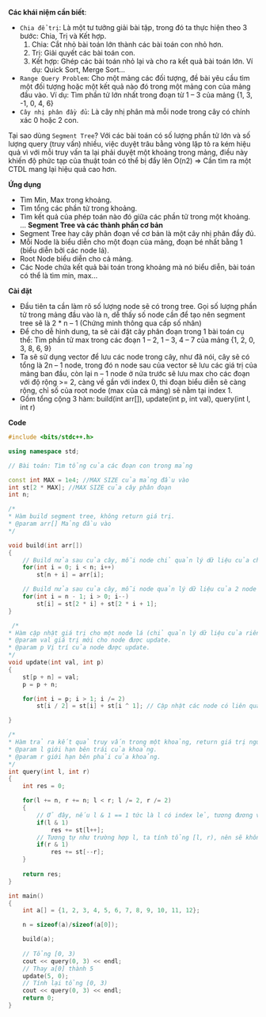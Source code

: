 **Các khái niệm cần biết**:
+ `Chia để trị`: Là một tư tưởng giải bài tập, trong đó ta thực hiện theo 3 bước: Chia, Trị và Kết hợp.
	1. Chia: Cắt nhỏ bài toán lớn thành các bài toán con nhỏ hơn.
	2. Trị: Giải quyết các bài toán con. 
	3. Kết hợp: Ghép các bài toán nhỏ lại và cho ra kết quả bài toán lớn.
	Ví dụ: Quick Sort, Merge Sort...
+ `Range Query Problem`: Cho một mảng các đối tượng, đề bài yêu cầu tìm một đối tượng hoặc một kết quả nào đó trong một mảng con của mảng đầu vào.
	 Ví dụ: Tìm phần tử lớn nhất trong đoạn từ 1 – 3 của mảng {1, 3, -1, 0, 4, 6}
+ `Cây nhị phân đầy đủ`:  Là cây nhị phân mà mỗi node trong cây có chính xác 0 hoặc 2 con.

Tại sao dùng `Segment Tree`? 
   Với các bài toán có số lượng phần tử lớn và số lượng query (truy vấn) nhiều, việc duyệt trâu bằng vòng lặp tỏ ra kém hiệu quả vì với mỗi truy vấn ta lại phải duyệt một khoảng trong mảng, điều này khiến độ phức tạp của thuật toán có thể bị đẩy lên O(n2) => Cần tìm ra một CTDL mang lại hiệu quả cao hơn.

**Ứng dụng**
+ Tìm Min, Max trong khoảng.
+ Tìm tổng các phần tử trong khoảng. 
+ Tìm kết quả của phép toán nào đó giữa các phần tử trong một khoảng.
    ... 
**Segment Tree và các thành phần cơ bản**
+ Segment Tree hay cây phân đoạn về cơ bản là một cây nhị phân đầy đủ.
+ Mỗi Node là biểu diễn cho một đoạn của mảng, đoạn bé nhất bằng 1 (biểu diễn bởi các node lá).
+ Root Node biểu diễn cho cả mảng.  
+ Các Node chứa kết quả bài toán trong khoảng mà nó biểu diễn, bài toán có thể là tìm min, max...


**Cài đặt**
- Đầu tiên ta cần làm rõ số lượng node sẽ có trong tree. Gọi số lượng phần tử trong mảng đầu vào là n, dễ thấy số node cần để tạo nên segment tree sẽ là 2 * n – 1 (Chứng minh thông qua cấp số nhân)
- Để cho dễ hình dung, ta sẽ cài đặt cây phân đoạn trong 1 bài toán cụ thể: Tìm phần tử max trong các đoạn 1 – 2, 1 – 3, 4 – 7 của mảng {1, 2, 0, 3, 8, 6, 9} 
- Ta sẽ sử dụng vector để lưu các node trong cây, như đã nói, cây sẽ có tổng là 2n – 1 node, trong đó n node sau của vector sẽ lưu các giá trị của mảng ban đầu, còn lại n – 1 node ở nửa trước sẽ lưu max cho các đoạn với độ rộng >= 2, càng về gần với index 0, thì đoạn biểu diễn sẽ càng rộng, chỉ số của root node (max của cả mảng) sẽ nằm tại index 1.
- Gồm tổng cộng 3 hàm: build(int arr[]), update(int p, int val), query(int l, int r) 

**Code**
```cpp
#include <bits/stdc++.h> 

using namespace std; 

// Bài toán: Tìm tổng của các đoạn con trong mảng

const int MAX = 1e4; //MAX SIZE của mảng đầu vào
int st[2 * MAX]; //MAX SIZE của cây phân đoạn 
int n; 

/* 
* Hàm build segment tree, không return giá trị. 
* @param arr[] Mảng đầu vào 
*/

void build(int arr[]) 
{
    // Build nửa sau của cây, mỗi node chỉ quản lý dữ liệu của chính nó
    for(int i = 0; i < n; i++) 
        st[n + i] = arr[i]; 

    // Build nửa sau của cây, mỗi node quản lý dữ liệu của 2 node con, mỗi node con lưu dữ liệu của một khoảng trong mảng.
    for(int i = n - 1; i > 0; i--)
        st[i] = st[2 * i] + st[2 * i + 1];
}

 /*
* Hàm cập nhật giá trị cho một node lá (chỉ quản lý dữ liệu của riêng nó) trong cây.
* @param val giá trị mới cho node được update.
* @param p Vị trí của node được update.
*/
void update(int val, int p) 
{
    st[p + n] = val; 
    p = p + n; 

    for(int i = p; i > 1; i /= 2) 
        st[i / 2] = st[i] + st[i ^ 1]; // Cập nhật các node có liên quan đến node bị thay đổi.

}

/*
* Hàm trả ra kết quả truy vấn trong một khoảng, return giá trị nguyên.
* @param l giới hạn bên trái của khoảng.
* @param r giới hạn bên phải của khoảng.
*/
int query(int l, int r) 
{
    int res = 0; 

    for(l += n, r += n; l < r; l /= 2, r /= 2) 
    {
        // Ở đây, nếu l & 1 == 1 tức là l có index lẻ, tương đương với việc node l đang là node con bên phải của node cha, nên node con bên trái của l không thuộc vào khoảng cần xét, ta dịch index của l sang phải 1 index.
        if(l & 1)
            res += st[l++]; 
        // Tương tự như trường hợp l, ta tính tổng [l, r), nên sẽ không lấy node r lẻ.
        if(r & 1)
            res += st[--r];
    }
    
    return res; 
}

int main() 
{
    int a[] = {1, 2, 3, 4, 5, 6, 7, 8, 9, 10, 11, 12}; 

    n = sizeof(a)/sizeof(a[0]); 

    build(a);
    
    // Tổng [0, 3)
    cout << query(0, 3) << endl; 
    // Thay a[0] thành 5
    update(5, 0);
    // Tính lại tổng [0, 3) 
    cout << query(0, 3) << endl; 
    return 0;
}
```

